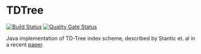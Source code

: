 # TDTree
[![Build Status](https://nickrobison.visualstudio.com/tdtree/_apis/build/status/nickrobison.tdtree?branchName=master)](https://nickrobison.visualstudio.com/tdtree/_build/latest?definitionId=4&branchName=master)
[![Quality Gate Status](https://sonarcloud.io/api/project_badges/measure?project=nickrobison_tdtree&metric=alert_status)](https://sonarcloud.io/dashboard?id=nickrobison_tdtree)

Java implementation of TD-Tree index scheme, described by Stantic et. al in a recent [paper](https://link.springer.com/chapter/10.1007/978-3-642-15576-5_53).
